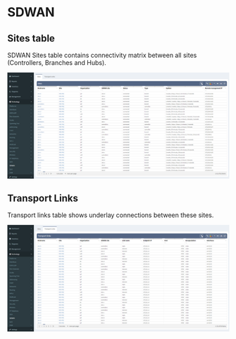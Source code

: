 # SDWAN

## Sites table

SDWAN Sites table contains connectivity matrix between all sites (Controllers, Branches and Hubs).

![SDWAN sites](SDWAN_sites.png)

## Transport Links

Transport links table shows underlay connections between these sites.

![SDWAN transport links](SDWAN_transport_links.png)
